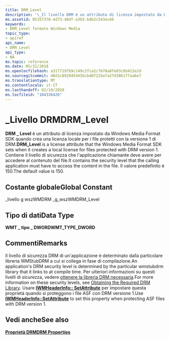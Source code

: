 ```yaml
---
title: DRM_Level
description: '\_Il livello DRM è un attributo di licenza impostato da Windows Media Format SDK quando crea una licenza locale per i file protetti con la versione 1 di DRM.'
ms.assetid: 05357378-4d73-48df-a3b5-bdb2c543ec66
keywords:
- DRM_Level formato Windows Media
topic_type:
- apiref
api_name:
- DRM_Level
api_type:
- NA
ms.topic: reference
ms.date: 05/31/2018
ms.openlocfilehash: a3177197b9c149c2fca2c7678a8fe03c6b412e2d
ms.sourcegitcommit: 48d1c892045445bcbd0f22bafa2fd3861ffaa6e7
ms.translationtype: MT
ms.contentlocale: it-IT
ms.lasthandoff: 02/19/2020
ms.locfileid: "104336426"
---
```

# <a name="drm_level"></a><span data-ttu-id="1c5b4-104">\_Livello DRM</span><span class="sxs-lookup"><span data-stu-id="1c5b4-104">DRM\_Level</span></span>

<span data-ttu-id="1c5b4-105">**DRM \_ Level** è un attributo di licenza impostato da Windows Media Format SDK quando crea una licenza locale per i file protetti con la versione 1 di DRM.</span><span class="sxs-lookup"><span data-stu-id="1c5b4-105">**DRM\_Level** is a license attribute that the Windows Media Format SDK sets when it creates a local license for files protected with DRM version 1.</span></span> <span data-ttu-id="1c5b4-106">Contiene il livello di sicurezza che l'applicazione chiamante deve avere per accedere al contenuto del file.</span><span class="sxs-lookup"><span data-stu-id="1c5b4-106">It contains the security level that the calling application must have to access the content in the file.</span></span> <span data-ttu-id="1c5b4-107">Il valore predefinito è 150.</span><span class="sxs-lookup"><span data-stu-id="1c5b4-107">The default value is 150.</span></span>

## <a name="global-constant"></a><span data-ttu-id="1c5b4-108">Costante globale</span><span class="sxs-lookup"><span data-stu-id="1c5b4-108">Global Constant</span></span>

<span data-ttu-id="1c5b4-109">\_livello g wszWMDRM \_</span><span class="sxs-lookup"><span data-stu-id="1c5b4-109">g\_wszWMDRM\_Level</span></span>

## <a name="data-type"></a><span data-ttu-id="1c5b4-110">Tipo di dati</span><span class="sxs-lookup"><span data-stu-id="1c5b4-110">Data Type</span></span>

<span data-ttu-id="1c5b4-111">**WMT \_ tipo \_ DWORD**</span><span class="sxs-lookup"><span data-stu-id="1c5b4-111">**WMT\_TYPE\_DWORD**</span></span>

## <a name="remarks"></a><span data-ttu-id="1c5b4-112">Commenti</span><span class="sxs-lookup"><span data-stu-id="1c5b4-112">Remarks</span></span>

<span data-ttu-id="1c5b4-113">Il livello di sicurezza DRM di un'applicazione è determinato dalla particolare libreria WMStubDRM a cui si collega in fase di compilazione.</span><span class="sxs-lookup"><span data-stu-id="1c5b4-113">An application's DRM security level is determined by the particular wmstubdrm library that it links to at compile time.</span></span> <span data-ttu-id="1c5b4-114">Per ulteriori informazioni su questi livelli di sicurezza, vedere [ottenere la libreria DRM necessaria](obtaining-the-required-drm-library.md).</span><span class="sxs-lookup"><span data-stu-id="1c5b4-114">For more information on these security levels, see [Obtaining the Required DRM Library](obtaining-the-required-drm-library.md).</span></span> <span data-ttu-id="1c5b4-115">Usare [**IWMHeaderInfo:: SetAttribute**](/previous-versions/windows/desktop/api/Wmsdkidl/nf-wmsdkidl-iwmheaderinfo-setattribute) per impostare questa proprietà quando si proteggono i file ASF con DRM versione 1.</span><span class="sxs-lookup"><span data-stu-id="1c5b4-115">Use [**IWMHeaderInfo::SetAttribute**](/previous-versions/windows/desktop/api/Wmsdkidl/nf-wmsdkidl-iwmheaderinfo-setattribute) to set this property when protecting ASF files with DRM version 1.</span></span>

## <a name="see-also"></a><span data-ttu-id="1c5b4-116">Vedi anche</span><span class="sxs-lookup"><span data-stu-id="1c5b4-116">See also</span></span>

<dl> <dt>

[<span data-ttu-id="1c5b4-117">**Proprietà DRM**</span><span class="sxs-lookup"><span data-stu-id="1c5b4-117">**DRM Properties**</span></span>](drm-properties.md)
</dt> </dl>

 

 




